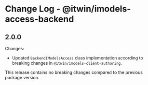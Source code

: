# Change Log - @itwin/imodels-access-backend

## 2.0.0

Changes:
- Updated `BackendIModelsAccess` class implementation according to breaking changes in `@itwin/imodels-client-authoring`.

This release contains no breaking changes compared to the previous package version.